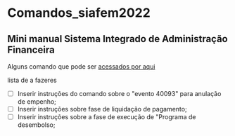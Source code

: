 # Comandos_siafem2022
## Mini manual **Sistema Integrado de Administração Financeira**
Alguns comando que pode ser [acessados por aqui](https://fariasfarias.github.io/ComandoSiafem/)

lista de a fazeres
- [ ] Inserir instruções do comando sobre o "evento 40093" para anulação de empenho;
- [ ] Inserir instruções sobre fase de liquidação de pagamento;
- [ ] Inserir instruções sobre a fase de execução de "Programa de desembolso;
